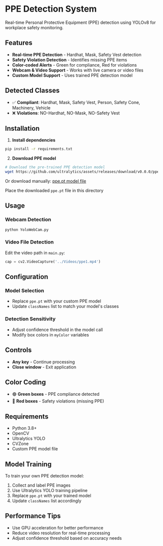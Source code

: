 # PPE Detection System

Real-time Personal Protective Equipment (PPE) detection using YOLOv8 for workplace safety monitoring.

## Features

- **Real-time PPE Detection** - Hardhat, Mask, Safety Vest detection
- **Safety Violation Detection** - Identifies missing PPE items
- **Color-coded Alerts** - Green for compliance, Red for violations
- **Webcam & Video Support** - Works with live camera or video files
- **Custom Model Support** - Uses trained PPE detection model

## Detected Classes

- ✅ **Compliant**: Hardhat, Mask, Safety Vest, Person, Safety Cone, Machinery, Vehicle
- ❌ **Violations**: NO-Hardhat, NO-Mask, NO-Safety Vest

## Installation

1. **Install dependencies**
```bash
pip install -r requirements.txt
```

2. **Download PPE model**
```bash
# Download the pre-trained PPE detection model
wget https://github.com/ultralytics/assets/releases/download/v0.0.0/ppe.pt
```
Or download manually: [ppe.pt model file](https://github.com/ultralytics/assets/releases/download/v0.0.0/ppe.pt)

Place the downloaded `ppe.pt` file in this directory

## Usage

### Webcam Detection
```bash
python YoloWebCam.py
```

### Video File Detection
Edit the video path in `main.py`:
```python
cap = cv2.VideoCapture('../Videos/ppe1.mp4')
```

## Configuration

### Model Selection
- Replace `ppe.pt` with your custom PPE model
- Update `classNames` list to match your model's classes

### Detection Sensitivity
- Adjust confidence threshold in the model call
- Modify box colors in `myColor` variables

## Controls

- **Any key** - Continue processing
- **Close window** - Exit application

## Color Coding

- 🟢 **Green boxes** - PPE compliance detected
- 🔴 **Red boxes** - Safety violations (missing PPE)

## Requirements

- Python 3.8+
- OpenCV
- Ultralytics YOLO
- CVZone
- Custom PPE model file

## Model Training

To train your own PPE detection model:
1. Collect and label PPE images
2. Use Ultralytics YOLO training pipeline
3. Replace `ppe.pt` with your trained model
4. Update `classNames` list accordingly

## Performance Tips

- Use GPU acceleration for better performance
- Reduce video resolution for real-time processing
- Adjust confidence threshold based on accuracy needs
